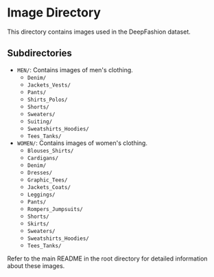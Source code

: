 # Image Directory

This directory contains images used in the DeepFashion dataset.

## Subdirectories

- `MEN/`: Contains images of men's clothing.
  - `Denim/`
  - `Jackets_Vests/`
  - `Pants/`
  - `Shirts_Polos/`
  - `Shorts/`
  - `Sweaters/`
  - `Suiting/`
  - `Sweatshirts_Hoodies/`
  - `Tees_Tanks/`
- `WOMEN/`: Contains images of women's clothing.
  - `Blouses_Shirts/`
  - `Cardigans/`
  - `Denim/`
  - `Dresses/`
  - `Graphic_Tees/`
  - `Jackets_Coats/`
  - `Leggings/`
  - `Pants/`
  - `Rompers_Jumpsuits/`
  - `Shorts/`
  - `Skirts/`
  - `Sweaters/`
  - `Sweatshirts_Hoodies/`
  - `Tees_Tanks/`

Refer to the main README in the root directory for detailed information about these images.

